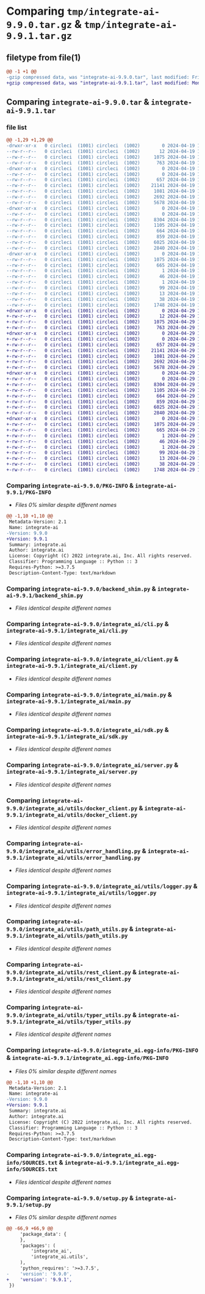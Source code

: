 # Comparing `tmp/integrate-ai-9.9.0.tar.gz` & `tmp/integrate-ai-9.9.1.tar.gz`

## filetype from file(1)

```diff
@@ -1 +1 @@
-gzip compressed data, was "integrate-ai-9.9.0.tar", last modified: Fri Apr 19 16:56:37 2024, max compression
+gzip compressed data, was "integrate-ai-9.9.1.tar", last modified: Mon Apr 29 13:27:42 2024, max compression
```

## Comparing `integrate-ai-9.9.0.tar` & `integrate-ai-9.9.1.tar`

### file list

```diff
@@ -1,29 +1,29 @@
-drwxr-xr-x   0 circleci  (1001) circleci  (1002)        0 2024-04-19 16:56:37.369031 integrate-ai-9.9.0/
--rw-r--r--   0 circleci  (1001) circleci  (1002)       12 2024-04-19 16:56:36.000000 integrate-ai-9.9.0/MANIFEST.in
--rw-r--r--   0 circleci  (1001) circleci  (1002)     1075 2024-04-19 16:56:37.369031 integrate-ai-9.9.0/PKG-INFO
--rw-r--r--   0 circleci  (1001) circleci  (1002)      763 2024-04-19 16:56:36.000000 integrate-ai-9.9.0/backend_shim.py
-drwxr-xr-x   0 circleci  (1001) circleci  (1002)        0 2024-04-19 16:56:37.365031 integrate-ai-9.9.0/integrate_ai/
--rw-r--r--   0 circleci  (1001) circleci  (1002)        0 2024-04-19 16:56:36.000000 integrate-ai-9.9.0/integrate_ai/__init__.py
--rw-r--r--   0 circleci  (1001) circleci  (1002)      657 2024-04-19 16:56:36.000000 integrate-ai-9.9.0/integrate_ai/cli.py
--rw-r--r--   0 circleci  (1001) circleci  (1002)    21141 2024-04-19 16:56:36.000000 integrate-ai-9.9.0/integrate_ai/client.py
--rw-r--r--   0 circleci  (1001) circleci  (1002)     1081 2024-04-19 16:56:36.000000 integrate-ai-9.9.0/integrate_ai/main.py
--rw-r--r--   0 circleci  (1001) circleci  (1002)     2692 2024-04-19 16:56:36.000000 integrate-ai-9.9.0/integrate_ai/sdk.py
--rw-r--r--   0 circleci  (1001) circleci  (1002)     5678 2024-04-19 16:56:36.000000 integrate-ai-9.9.0/integrate_ai/server.py
-drwxr-xr-x   0 circleci  (1001) circleci  (1002)        0 2024-04-19 16:56:37.369031 integrate-ai-9.9.0/integrate_ai/utils/
--rw-r--r--   0 circleci  (1001) circleci  (1002)        0 2024-04-19 16:56:36.000000 integrate-ai-9.9.0/integrate_ai/utils/__init__.py
--rw-r--r--   0 circleci  (1001) circleci  (1002)     8304 2024-04-19 16:56:36.000000 integrate-ai-9.9.0/integrate_ai/utils/docker_client.py
--rw-r--r--   0 circleci  (1001) circleci  (1002)     1105 2024-04-19 16:56:36.000000 integrate-ai-9.9.0/integrate_ai/utils/error_handling.py
--rw-r--r--   0 circleci  (1001) circleci  (1002)      664 2024-04-19 16:56:36.000000 integrate-ai-9.9.0/integrate_ai/utils/logger.py
--rw-r--r--   0 circleci  (1001) circleci  (1002)      859 2024-04-19 16:56:36.000000 integrate-ai-9.9.0/integrate_ai/utils/path_utils.py
--rw-r--r--   0 circleci  (1001) circleci  (1002)     6025 2024-04-19 16:56:36.000000 integrate-ai-9.9.0/integrate_ai/utils/rest_client.py
--rw-r--r--   0 circleci  (1001) circleci  (1002)     2840 2024-04-19 16:56:36.000000 integrate-ai-9.9.0/integrate_ai/utils/typer_utils.py
-drwxr-xr-x   0 circleci  (1001) circleci  (1002)        0 2024-04-19 16:56:37.365031 integrate-ai-9.9.0/integrate_ai.egg-info/
--rw-r--r--   0 circleci  (1001) circleci  (1002)     1075 2024-04-19 16:56:37.000000 integrate-ai-9.9.0/integrate_ai.egg-info/PKG-INFO
--rw-r--r--   0 circleci  (1001) circleci  (1002)      665 2024-04-19 16:56:37.000000 integrate-ai-9.9.0/integrate_ai.egg-info/SOURCES.txt
--rw-r--r--   0 circleci  (1001) circleci  (1002)        1 2024-04-19 16:56:37.000000 integrate-ai-9.9.0/integrate_ai.egg-info/dependency_links.txt
--rw-r--r--   0 circleci  (1001) circleci  (1002)       46 2024-04-19 16:56:37.000000 integrate-ai-9.9.0/integrate_ai.egg-info/entry_points.txt
--rw-r--r--   0 circleci  (1001) circleci  (1002)        1 2024-04-19 16:56:37.000000 integrate-ai-9.9.0/integrate_ai.egg-info/namespace_packages.txt
--rw-r--r--   0 circleci  (1001) circleci  (1002)       99 2024-04-19 16:56:37.000000 integrate-ai-9.9.0/integrate_ai.egg-info/requires.txt
--rw-r--r--   0 circleci  (1001) circleci  (1002)       13 2024-04-19 16:56:37.000000 integrate-ai-9.9.0/integrate_ai.egg-info/top_level.txt
--rw-r--r--   0 circleci  (1001) circleci  (1002)       38 2024-04-19 16:56:37.369031 integrate-ai-9.9.0/setup.cfg
--rw-r--r--   0 circleci  (1001) circleci  (1002)     1748 2024-04-19 16:56:36.000000 integrate-ai-9.9.0/setup.py
+drwxr-xr-x   0 circleci  (1001) circleci  (1002)        0 2024-04-29 13:27:42.258869 integrate-ai-9.9.1/
+-rw-r--r--   0 circleci  (1001) circleci  (1002)       12 2024-04-29 13:27:41.000000 integrate-ai-9.9.1/MANIFEST.in
+-rw-r--r--   0 circleci  (1001) circleci  (1002)     1075 2024-04-29 13:27:42.258869 integrate-ai-9.9.1/PKG-INFO
+-rw-r--r--   0 circleci  (1001) circleci  (1002)      763 2024-04-29 13:27:41.000000 integrate-ai-9.9.1/backend_shim.py
+drwxr-xr-x   0 circleci  (1001) circleci  (1002)        0 2024-04-29 13:27:42.258869 integrate-ai-9.9.1/integrate_ai/
+-rw-r--r--   0 circleci  (1001) circleci  (1002)        0 2024-04-29 13:27:41.000000 integrate-ai-9.9.1/integrate_ai/__init__.py
+-rw-r--r--   0 circleci  (1001) circleci  (1002)      657 2024-04-29 13:27:41.000000 integrate-ai-9.9.1/integrate_ai/cli.py
+-rw-r--r--   0 circleci  (1001) circleci  (1002)    21141 2024-04-29 13:27:41.000000 integrate-ai-9.9.1/integrate_ai/client.py
+-rw-r--r--   0 circleci  (1001) circleci  (1002)     1081 2024-04-29 13:27:41.000000 integrate-ai-9.9.1/integrate_ai/main.py
+-rw-r--r--   0 circleci  (1001) circleci  (1002)     2692 2024-04-29 13:27:41.000000 integrate-ai-9.9.1/integrate_ai/sdk.py
+-rw-r--r--   0 circleci  (1001) circleci  (1002)     5678 2024-04-29 13:27:41.000000 integrate-ai-9.9.1/integrate_ai/server.py
+drwxr-xr-x   0 circleci  (1001) circleci  (1002)        0 2024-04-29 13:27:42.258869 integrate-ai-9.9.1/integrate_ai/utils/
+-rw-r--r--   0 circleci  (1001) circleci  (1002)        0 2024-04-29 13:27:41.000000 integrate-ai-9.9.1/integrate_ai/utils/__init__.py
+-rw-r--r--   0 circleci  (1001) circleci  (1002)     8304 2024-04-29 13:27:41.000000 integrate-ai-9.9.1/integrate_ai/utils/docker_client.py
+-rw-r--r--   0 circleci  (1001) circleci  (1002)     1105 2024-04-29 13:27:41.000000 integrate-ai-9.9.1/integrate_ai/utils/error_handling.py
+-rw-r--r--   0 circleci  (1001) circleci  (1002)      664 2024-04-29 13:27:41.000000 integrate-ai-9.9.1/integrate_ai/utils/logger.py
+-rw-r--r--   0 circleci  (1001) circleci  (1002)      859 2024-04-29 13:27:41.000000 integrate-ai-9.9.1/integrate_ai/utils/path_utils.py
+-rw-r--r--   0 circleci  (1001) circleci  (1002)     6025 2024-04-29 13:27:41.000000 integrate-ai-9.9.1/integrate_ai/utils/rest_client.py
+-rw-r--r--   0 circleci  (1001) circleci  (1002)     2840 2024-04-29 13:27:41.000000 integrate-ai-9.9.1/integrate_ai/utils/typer_utils.py
+drwxr-xr-x   0 circleci  (1001) circleci  (1002)        0 2024-04-29 13:27:42.258869 integrate-ai-9.9.1/integrate_ai.egg-info/
+-rw-r--r--   0 circleci  (1001) circleci  (1002)     1075 2024-04-29 13:27:42.000000 integrate-ai-9.9.1/integrate_ai.egg-info/PKG-INFO
+-rw-r--r--   0 circleci  (1001) circleci  (1002)      665 2024-04-29 13:27:42.000000 integrate-ai-9.9.1/integrate_ai.egg-info/SOURCES.txt
+-rw-r--r--   0 circleci  (1001) circleci  (1002)        1 2024-04-29 13:27:42.000000 integrate-ai-9.9.1/integrate_ai.egg-info/dependency_links.txt
+-rw-r--r--   0 circleci  (1001) circleci  (1002)       46 2024-04-29 13:27:42.000000 integrate-ai-9.9.1/integrate_ai.egg-info/entry_points.txt
+-rw-r--r--   0 circleci  (1001) circleci  (1002)        1 2024-04-29 13:27:42.000000 integrate-ai-9.9.1/integrate_ai.egg-info/namespace_packages.txt
+-rw-r--r--   0 circleci  (1001) circleci  (1002)       99 2024-04-29 13:27:42.000000 integrate-ai-9.9.1/integrate_ai.egg-info/requires.txt
+-rw-r--r--   0 circleci  (1001) circleci  (1002)       13 2024-04-29 13:27:42.000000 integrate-ai-9.9.1/integrate_ai.egg-info/top_level.txt
+-rw-r--r--   0 circleci  (1001) circleci  (1002)       38 2024-04-29 13:27:42.258869 integrate-ai-9.9.1/setup.cfg
+-rw-r--r--   0 circleci  (1001) circleci  (1002)     1748 2024-04-29 13:27:41.000000 integrate-ai-9.9.1/setup.py
```

### Comparing `integrate-ai-9.9.0/PKG-INFO` & `integrate-ai-9.9.1/PKG-INFO`

 * *Files 0% similar despite different names*

```diff
@@ -1,10 +1,10 @@
 Metadata-Version: 2.1
 Name: integrate-ai
-Version: 9.9.0
+Version: 9.9.1
 Summary: integrate.ai
 Author: integrate.ai
 License: Copyright (C) 2022 integrate.ai, Inc. All rights reserved.
 Classifier: Programming Language :: Python :: 3
 Requires-Python: >=3.7.5
 Description-Content-Type: text/markdown
```

### Comparing `integrate-ai-9.9.0/backend_shim.py` & `integrate-ai-9.9.1/backend_shim.py`

 * *Files identical despite different names*

### Comparing `integrate-ai-9.9.0/integrate_ai/cli.py` & `integrate-ai-9.9.1/integrate_ai/cli.py`

 * *Files identical despite different names*

### Comparing `integrate-ai-9.9.0/integrate_ai/client.py` & `integrate-ai-9.9.1/integrate_ai/client.py`

 * *Files identical despite different names*

### Comparing `integrate-ai-9.9.0/integrate_ai/main.py` & `integrate-ai-9.9.1/integrate_ai/main.py`

 * *Files identical despite different names*

### Comparing `integrate-ai-9.9.0/integrate_ai/sdk.py` & `integrate-ai-9.9.1/integrate_ai/sdk.py`

 * *Files identical despite different names*

### Comparing `integrate-ai-9.9.0/integrate_ai/server.py` & `integrate-ai-9.9.1/integrate_ai/server.py`

 * *Files identical despite different names*

### Comparing `integrate-ai-9.9.0/integrate_ai/utils/docker_client.py` & `integrate-ai-9.9.1/integrate_ai/utils/docker_client.py`

 * *Files identical despite different names*

### Comparing `integrate-ai-9.9.0/integrate_ai/utils/error_handling.py` & `integrate-ai-9.9.1/integrate_ai/utils/error_handling.py`

 * *Files identical despite different names*

### Comparing `integrate-ai-9.9.0/integrate_ai/utils/logger.py` & `integrate-ai-9.9.1/integrate_ai/utils/logger.py`

 * *Files identical despite different names*

### Comparing `integrate-ai-9.9.0/integrate_ai/utils/path_utils.py` & `integrate-ai-9.9.1/integrate_ai/utils/path_utils.py`

 * *Files identical despite different names*

### Comparing `integrate-ai-9.9.0/integrate_ai/utils/rest_client.py` & `integrate-ai-9.9.1/integrate_ai/utils/rest_client.py`

 * *Files identical despite different names*

### Comparing `integrate-ai-9.9.0/integrate_ai/utils/typer_utils.py` & `integrate-ai-9.9.1/integrate_ai/utils/typer_utils.py`

 * *Files identical despite different names*

### Comparing `integrate-ai-9.9.0/integrate_ai.egg-info/PKG-INFO` & `integrate-ai-9.9.1/integrate_ai.egg-info/PKG-INFO`

 * *Files 0% similar despite different names*

```diff
@@ -1,10 +1,10 @@
 Metadata-Version: 2.1
 Name: integrate-ai
-Version: 9.9.0
+Version: 9.9.1
 Summary: integrate.ai
 Author: integrate.ai
 License: Copyright (C) 2022 integrate.ai, Inc. All rights reserved.
 Classifier: Programming Language :: Python :: 3
 Requires-Python: >=3.7.5
 Description-Content-Type: text/markdown
```

### Comparing `integrate-ai-9.9.0/integrate_ai.egg-info/SOURCES.txt` & `integrate-ai-9.9.1/integrate_ai.egg-info/SOURCES.txt`

 * *Files identical despite different names*

### Comparing `integrate-ai-9.9.0/setup.py` & `integrate-ai-9.9.1/setup.py`

 * *Files 0% similar despite different names*

```diff
@@ -66,9 +66,9 @@
     'package_data': {
     },
     'packages': (
         'integrate_ai',
         'integrate_ai.utils',
     ),
     'python_requires': '>=3.7.5',
-    'version': '9.9.0',
+    'version': '9.9.1',
 })
```

